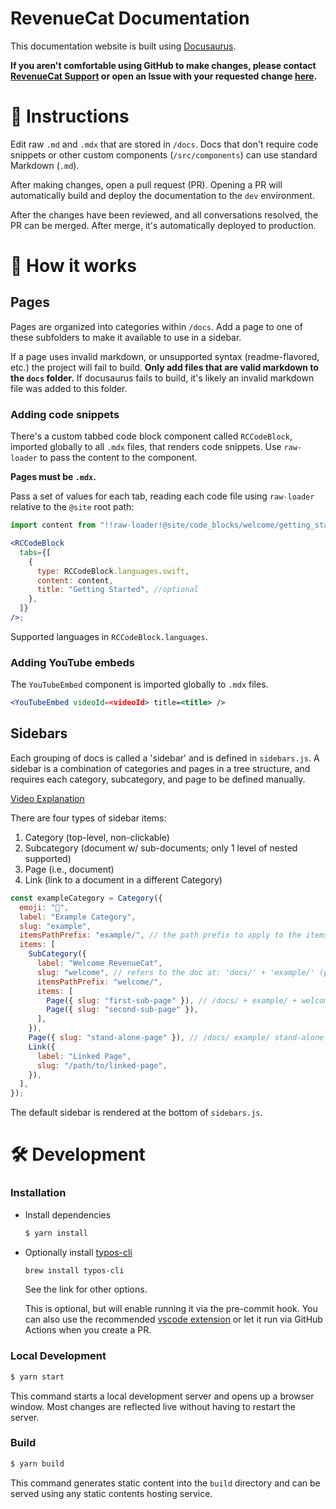# RevenueCat Documentation

This documentation website is built using [Docusaurus](https://docusaurus.io/).

**If you aren't comfortable using GitHub to make changes, please contact [RevenueCat Support](https://app.revenuecat.com/settings/support) or open an Issue with your requested change [here](https://github.com/RevenueCat/docusaurus/issues/new).**

# 📘 Instructions

Edit raw `.md` and `.mdx` that are stored in `/docs`. Docs that don't require code snippets or other custom components (`/src/components`) can use standard Markdown (`.md`).

After making changes, open a pull request (PR). Opening a PR will automatically build and deploy the documentation to the `dev` environment.

After the changes have been reviewed, and all conversations resolved, the PR can be merged. After merge, it's automatically deployed to production.

# 🧱 How it works

## Pages

Pages are organized into categories within `/docs`. Add a page to one of these subfolders to make it available to use in a sidebar.

If a page uses invalid markdown, or unsupported syntax (readme-flavored, etc.) the project will fail to build. **Only add files that are valid markdown to the `docs` folder.** If docusaurus fails to build, it's likely an invalid markdown file was added to this folder.

### Adding code snippets

There's a custom tabbed code block component called `RCCodeBlock`, imported globally to all `.mdx` files, that renders code snippets. Use `raw-loader` to pass the content to the component.

**Pages must be `.mdx`.**

Pass a set of values for each tab, reading each code file using `raw-loader` relative to the `@site` root path:

```jsx
import content from "!!raw-loader!@site/code_blocks/welcome/getting_started.swift";

<RCCodeBlock
  tabs={[
    {
      type: RCCodeBlock.languages.swift,
      content: content,
      title: "Getting Started", //optional
    },
  ]}
/>;
```

Supported languages in `RCCodeBlock.languages`.

### Adding YouTube embeds

The `YouTubeEmbed` component is imported globally to `.mdx` files.

```jsx
<YouTubeEmbed videoId=<videoId> title=<title> />
```

## Sidebars

Each grouping of docs is called a 'sidebar' and is defined in `sidebars.js`. A sidebar is a combination of categories and pages in a tree structure, and requires each category, subcategory, and page to be defined manually.

[Video Explanation](https://www.loom.com/share/68d0f56195034c8d9badf454beb7d899?sid=b312b6f7-8f9e-43c5-9f98-6db5f7548944)

There are four types of sidebar items:

1. Category (top-level, non-clickable)
2. Subcategory (document w/ sub-documents; only 1 level of nested supported)
3. Page (i.e., document)
4. Link (link to a document in a different Category)

```js
const exampleCategory = Category({
  emoji: "🙈",
  label: "Example Category",
  slug: "example",
  itemsPathPrefix: "example/", // the path prefix to apply to the items in this category
  items: [
    SubCategory({
      label: "Welcome RevenueCat",
      slug: "welcome", // refers to the doc at: 'docs/' + 'example/' (parent path prefix) + 'welcome' (page slug)
      itemsPathPrefix: "welcome/",
      items: [
        Page({ slug: "first-sub-page" }), // /docs/ + example/ + welcome/ + first-sub-page
        Page({ slug: "second-sub-page" }),
      ],
    }),
    Page({ slug: "stand-alone-page" }), // /docs/ example/ stand-alone-page
    Link({
      label: "Linked Page",
      slug: "/path/to/linked-page",
    }),
  ],
});
```

The default sidebar is rendered at the bottom of `sidebars.js`.

# 🛠️ Development

### Installation

- Install dependencies

  ```sh
  $ yarn install
  ```

- Optionally install [typos-cli](https://github.com/crate-ci/typos)

  ```sh
  brew install typos-cli
  ```

  See the link for other options.

  This is optional, but will enable running it via the pre-commit hook. You can also use the recommended [vscode extension](https://marketplace.visualstudio.com/items?itemName=tekumara.typos-vscode) or let it run via GitHub Actions when you create a PR.

### Local Development

```sh
$ yarn start
```

This command starts a local development server and opens up a browser window. Most changes are reflected live without having to restart the server.

### Build

```sh
$ yarn build
```

This command generates static content into the `build` directory and can be served using any static contents hosting service.
